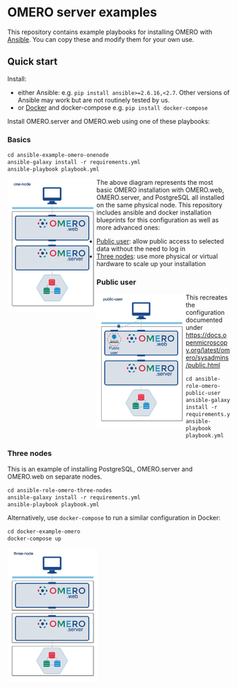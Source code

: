 OMERO server examples
=====================

This repository contains example playbooks for installing OMERO with [Ansible](https://www.ansible.com/).
You can copy these and modify them for your own use.


## Quick start

Install:

-   either Ansible: e.g. `pip install ansible>=2.6.16,<2.7`. Other versions of 
    Ansible may work but are not routinely tested by us.
-   or [Docker](https://docs.docker.com/install/) and docker-compose e.g.
    `pip install docker-compose`

Install OMERO.server and OMERO.web using one of these playbooks:

### Basics

    cd ansible-example-omero-onenode
    ansible-galaxy install -r requirements.yml
    ansible-playbook playbook.yml

<img src="images/one-node.png" alt="One-node OMERO" width="40%" align="left"/>

The above diagram represents the most basic OMERO installation with OMERO.web, OMERO.server, and
PostgreSQL all installed on the same physical node. This repository includes ansible and docker
installation blueprints for this configuration as well as more advanced ones:

 * [Public user](#public-user): allow public access to selected data without the need to log in
 * [Three nodes](#three-nodes): use more physical or virtual hardware to scale up your installation

### Public user

<img src="images/public-user.png" alt="OMERO with public user" width="40%" align="left"/>

This recreates the configuration documented under https://docs.openmicroscopy.org/latest/omero/sysadmins/public.html


    cd ansible-role-omero-public-user
    ansible-galaxy install -r requirements.yml
    ansible-playbook playbook.yml

### Three nodes

This is an example of installing PostgreSQL, OMERO.server and OMERO.web on separate nodes.

    cd ansible-role-omero-three-nodes
    ansible-galaxy install -r requirements.yml
    ansible-playbook playbook.yml

Alternatively, use `docker-compose` to run a similar configuration in Docker:

    cd docker-example-omero
    docker-compose up

<img src="images/three-nodes.png" alt="Three-nodes OMERO" width="40%" align="left"/>
